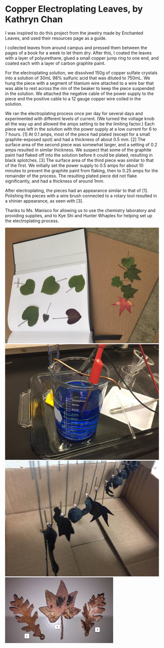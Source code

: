 # Copper Electroplating Leaves, by Kathryn Chan

I was inspired to do this project from the jewelry made by Enchanted Leaves, and used their resources page as a guide.

I collected leaves from around campus and pressed them between the pages of a book for a week to let them dry. After this, I coated the leaves with a layer of polyurethane, glued a small copper jump ring to one end, and coated each with a layer of carbon graphite paint.

For the electroplating solution, we dissolved 150g of copper sulfate crystals into a solution of 30mL 98% sulfuric acid that was diluted to 750mL. We hung the piece with a segment of titanium wire attached to a wire bar that was able to rest across the rim of the beaker to keep the piece suspended in the solution. We attached the negative cable of the power supply to the piece and the positive cable to a 12 gauge copper wire coiled in the solution.

We ran the electroplating process once per day for several days and experimented with different levels of current. (We turned the voltage knob all the way up and allowed the amps setting to be the limiting factor.) Each piece was left in the solution with the power supply at a low current for 6 to 7 hours. [1] At 0.1 amps, most of the piece had plated (except for a small graphite-exposed spot) and had a thickness of about 0.5 mm. [2] The surface area of the second piece was somewhat larger, and a setting of 0.2 amps resulted in similar thickness. We suspect that some of the graphite paint had flaked off into the solution before it could be plated, resulting in black splotches. [3] The surface area of the third piece was similar to that of the first. We initially set the power supply to 0.5 amps for about 10 minutes to prevent the graphite paint from flaking, then to 0.25 amps for the remainder of the process. The resulting plated piece did not flake significantly, and had a thickness of around 1mm.

After electroplating, the pieces had an appearance similar to that of [1]. Polishing the pieces with a wire brush connected to a rotary tool resulted in a shinier appearance, as seen with [3].

Thanks to Ms. Manisco for allowing us to use the chemistry laboratory and providing supplies, and to Kye Shi and Hunter Whaples for helping set up the electroplating process.

![original leaves](original-leaves.jpg)
![beaker](beaker.jpg)
![hanging leaves](hanging-leaves.jpg)
![final leaves](leaves-final.png)
 



